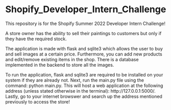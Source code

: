 # Shopify_Developer_Intern_Challenge
This repository is for the Shopify Summer 2022 Developer Intern Challenge!

<p>A store owner has the ability to sell their paintings to customers but only if they have the required stock. 
<p>The application is made with flask and sqlite3 which allows the user to buy and sell images at a certain price. Furthermore, you can add new products and edit/remove existing items in the shop. There is a database implemented in the backend to store all the images.
<p>To run the application, flask and sqlite3 are required to be installed on your system if they are already not. Next, run the main.py file using the command: python main.py. This will host a web application at the following address (unless stated otherwise in the terminal): http://127.0.0.1:5000/. Lastly, go to your internet browswer and search up the address mentioned previously to access the store!
  

